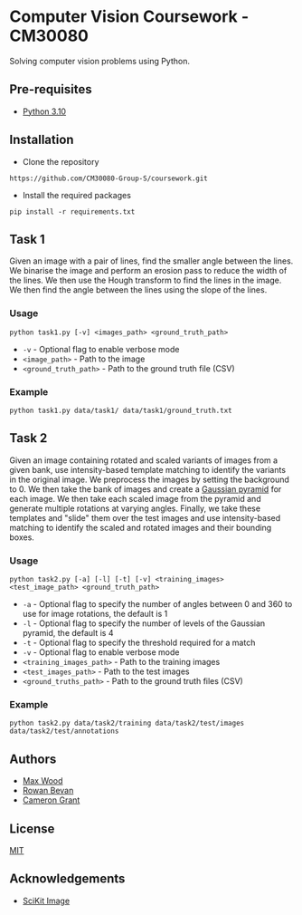 # Computer Vision Coursework - CM30080

Solving computer vision problems using Python.

## Pre-requisites
- [Python 3.10](https://www.python.org/downloads/)

## Installation
- Clone the repository
```
https://github.com/CM30080-Group-S/coursework.git
```
- Install the required packages
```
pip install -r requirements.txt
```

## Task 1
Given an image with a pair of lines, find the smaller angle between the lines. We binarise the image and perform an erosion pass to reduce the width of the lines. We then use the Hough transform to find the lines in the image. We then find the angle between the lines using the slope of the lines.

### Usage
```
python task1.py [-v] <images_path> <ground_truth_path>
```
- `-v` - Optional flag to enable verbose mode
- `<image_path>` - Path to the image
- `<ground_truth_path>` - Path to the ground truth file (CSV)

### Example
```
python task1.py data/task1/ data/task1/ground_truth.txt
```

## Task 2
Given an image containing rotated and scaled variants of images from a given bank, use intensity-based template matching to identify the variants in the original image. We preprocess the images by setting the background to 0. We then take the bank of images and create a [Gaussian pyramid](https://en.wikipedia.org/wiki/Pyramid_(image_processing)) for each image. We then take each scaled image from the pyramid and generate multiple rotations at varying angles. Finally, we take these templates and "slide" them over the test images and use intensity-based matching to identify the scaled and rotated images and their bounding boxes.

### Usage
```
python task2.py [-a] [-l] [-t] [-v] <training_images> <test_image_path> <ground_truth_path>
```
- `-a` - Optional flag to specify the number of angles between 0 and 360 to use for image rotations, the default is 1
- `-l` - Optional flag to specify the number of levels of the Gaussian pyramid, the default is 4
- `-t` - Optional flag to specify the threshold required for a match
- `-v` - Optional flag to enable verbose mode
- `<training_images_path>` - Path to the training images
- `<test_images_path>` - Path to the test images
- `<ground_truths_path>` - Path to the ground truth files (CSV)

### Example
```
python task2.py data/task2/training data/task2/test/images data/task2/test/annotations
```

## Authors
- [Max Wood](https://maxwood.tech)
- [Rowan Bevan](https://github.com/RowanBevan)
- [Cameron Grant](https://github.com/cg-2611)

## License
[MIT](https://choosealicense.com/licenses/mit/)

## Acknowledgements
- [SciKit Image](https://scikit-image.org/)